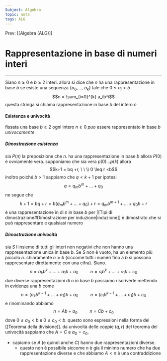 ```yaml
---
Subject: Algebra
topic: nota
tags: ALG
---
```


Prev: [[Algebra (ALG)]]

# Rappresentazione in base di numeri interi
---
Siano $n\geq 0$ e  $b\geq 2$ interi. allora si dice che $n$ ha una rappresentazione in base $b$ se esiste una sequenza $\{a_0,\dots,a_k\}$ tale che  $0\leq a_j < b$
$$n = \sum_{i=0}^{k} a_ib^i$$
questa stringa si chiama rappresentazione in base $b$ del intero $n$


#### Esistenza e univocità
fissata una base $b \geq 2$ ogni intero $n\geq0$ _puo_ essere rappresentato in base $b$ _univocamente_

##### Dimostrazione esistenza
sia $P(n)$ la preposizione che $n$. ha una rappresentazione in base $b$ allora $P(0)$ è ovviamente vera.
supponiamo che sia vera $p(0)\dots p(k)$ allora
$$k+1 = bq +r, \ \ \\ 0 \leq r <b$$
inoltro poiché $b>1$ sappiamo che $q<k+1$ per ipotesi 
$$q= q_mb^m+\dots+q_0$$
ne segue che 
$$k+1= bq+r=b(q_mb^m+\dots+q_0)+r = q_mb^{m+1}+\dots+q_0b+r$$
è una rappresentazione in di $n$ in base $b$ per [[Tipi di dimostrazione#Dimostrazione per induzione|induzione]] è dimostrato che si può rappresentare e qualsiasi numero
##### Dimostrazione univocità
sia $S$ l insieme di tutti gli interi non negativi che non hanno una rappresentazione unica in base $b$. Se $S$ non è vuoto, ha un elemento più piccolo $n$. chiaramente $n \geq b$ (siccome tutti i numeri fino a $b$ si possono rappresentare direttamente con una cifra).  Siano.
 $$n= a_kb^k + \dots+a_1b+a_0 \ \ \ \ \ \ \ \ \ \ n= c_lb^k+\dots+c_1b+c_0$$
 due diverse rappresentazioni di $n$ in base $b$ possiamo riscriverle mettendo in evidenza una $b$ come
 $$n= (a_kb^{k-1} + \dots+a_1)b+a_0 \ \ \ \ \ \ \ \ \ \ n= (c_lb^{k-1}+\dots+c_1)b+c_0$$
 e rinominando abbiamo 
  $$n=Ab+a_0 \ \ \ \ \ \ \ \ \ \ n= Cb+c_0$$
  dove $0\leq a_0 < b$ e $0 \leq c_0 <b$.
  questo sono espressioni nella forma del [[Teorema della divisione]]. da univocità delle coppie $(q,r)$ del teorema del univocità sappiamo che $A=C$ e $a_0=c_0$.
  - capiamo se $A$ (e quindi anche $C$) hanno due rappresentazioni diverse.
	- questo non è possibile siccome $n$ è gia il minimo numero che ha due rappresentazione diverse e che abbiamo $A<n$ è una contraddizione 
 